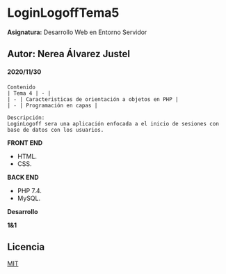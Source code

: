 # LoginLogoffTema5
**Asignatura:** Desarrollo Web en Entorno Servidor

## Autor: Nerea Álvarez Justel

#### 2020/11/30
#### 

```
Contenido
| Tema 4 | - |
| - | Caracteristicas de orientación a objetos en PHP |
| - | Programación en capas |

Descripción: 
LoginLogoff sera una aplicación enfocada a el inicio de sesiones con base de datos con los usuarios.
```

**FRONT END**
- HTML.
- CSS.

**BACK END**
- PHP 7.4.
- MySQL.

**Desarrollo**


**1&1**


## Licencia
[MIT](https://choosealicense.com/licenses/mit/)

